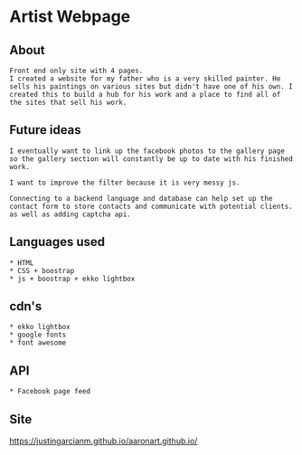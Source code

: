 # Artist Webpage 

## About
    Front end only site with 4 pages.
    I created a website for my father who is a very skilled painter. He sells his paintings on various sites but didn't have one of his own. I created this to build a hub for his work and a place to find all of the sites that sell his work.

## Future ideas
    I eventually want to link up the facebook photos to the gallery page so the gallery section will constantly be up to date with his finished work.

    I want to improve the filter because it is very messy js.

    Connecting to a backend language and database can help set up the contact form to store contacts and communicate with potential clients. as well as adding captcha api.

## Languages used
    * HTML
    * CSS + boostrap
    * js + boostrap + ekko lightbox

## cdn's
    * ekko lightbox
    * google fonts
    * font awesome

## API
    * Facebook page feed

## Site
https://justingarcianm.github.io/aaronart.github.io/